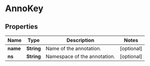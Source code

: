 # AnnoKey

## Properties
Name | Type | Description | Notes
------------ | ------------- | ------------- | -------------
**name** | **String** | Name of the annotation. |  [optional]
**ns** | **String** | Namespace of the annotation. |  [optional]
